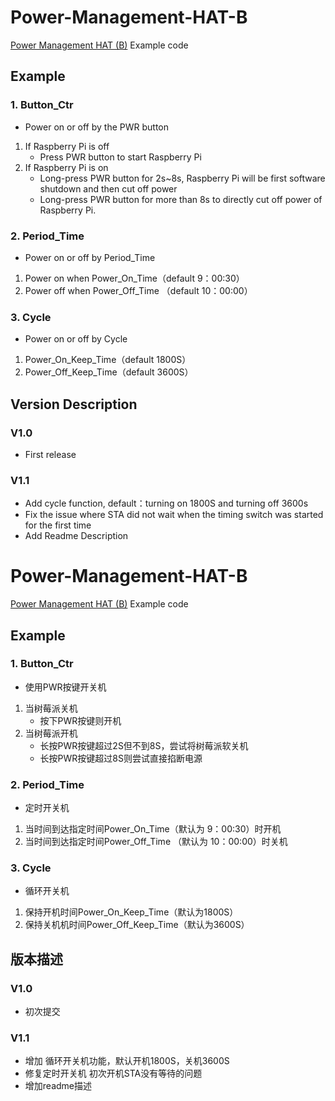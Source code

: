 # Power-Management-HAT-B
[Power Management HAT (B)](https://www.waveshare.com/power-management-hat-b.htm) Example code
## Example
### 1. Button_Ctr
* Power on or off by the PWR button
1. If Raspberry Pi is off
    * Press PWR button to start Raspberry Pi
2. If Raspberry Pi is on
    * Long-press PWR button for 2s~8s, Raspberry Pi will be first software shutdown and then cut off power
    * Long-press PWR button for more than 8s to directly cut off power of Raspberry Pi.
### 2. Period_Time
* Power on or off by Period_Time
1. Power on when Power_On_Time（default 9：00:30）
2. Power off when Power_Off_Time （default 10：00:00）
### 3. Cycle
* Power on or off by Cycle
1. Power_On_Keep_Time（default 1800S）
2. Power_Off_Keep_Time（default 3600S）
## Version Description
### V1.0
* First release
### V1.1
* Add cycle function, default：turning on 1800S  and turning off 3600s
* Fix the issue where STA did not wait when the timing switch was started for the first time
* Add Readme Description


# Power-Management-HAT-B
[Power Management HAT (B)](https://www.waveshare.net/shop/Power-Management-HAT-B.htm) Example code
## Example
### 1. Button_Ctr
* 使用PWR按键开关机
1. 当树莓派关机
    * 按下PWR按键则开机
2. 当树莓派开机
    * 长按PWR按键超过2S但不到8S，尝试将树莓派软关机
    * 长按PWR按键超过8S则尝试直接掐断电源
### 2. Period_Time
* 定时开关机
1. 当时间到达指定时间Power_On_Time（默认为 9：00:30）时开机
2. 当时间到达指定时间Power_Off_Time （默认为 10：00:00）时关机
### 3. Cycle
* 循环开关机
1. 保持开机时间Power_On_Keep_Time（默认为1800S）
2. 保持关机机时间Power_Off_Keep_Time（默认为3600S）
## 版本描述
### V1.0
* 初次提交
### V1.1
* 增加 循环开关机功能，默认开机1800S，关机3600S
* 修复定时开关机 初次开机STA没有等待的问题
* 增加readme描述